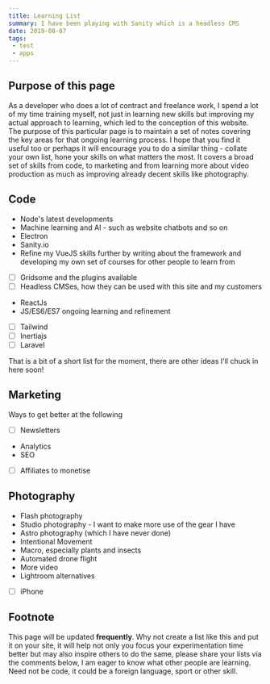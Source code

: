 ```yaml
---
title: Learning List
summary: I have been playing with Sanity which is a headless CMS 
date: 2019-08-07
tags:
 - test
 - apps
---
```


## Purpose of this page

As a developer who does a lot of contract and freelance work, I spend a lot of my time training myself, not just in learning new skills but improving my actual approach to learning, which led to the conception of this website. The purpose of this particular page is to maintain a set of notes covering the key areas for that ongoing learning process. I hope that you find it useful too or perhaps it will encourage you to do a similar thing - collate your own list, hone your skills on what matters the most. It covers a broad set of skills from code, to marketing and from learning more about video production as much as improving already decent skills like photography.

## Code

- Node's latest developments
- Machine learning and AI - such as website chatbots and so on
- Electron 
- Sanity.io
- Refine my VueJS skills further by writing about the framework and developing my own set of courses for other people to learn from
- [ ] Gridsome and the plugins available
- [ ] Headless CMSes, how they can be used with this site and my customers
- ReactJs
- JS/ES6/ES7 ongoing learning and refinement
- [ ] Tailwind
- [ ] Inertiajs
- [ ] Laravel

That is a bit of a short list for the moment, there are other ideas I'll chuck in here soon!

## Marketing

Ways to get better at the following

- [ ] Newsletters
- Analytics
- SEO
- [ ] Affiliates to monetise 

## Photography

- Flash photography
- Studio photography - I want to make more use of the gear I have
- Astro photography (which I have never done)
- Intentional Movement
- Macro, especially plants and insects
- Automated drone flight
- More video
- Lightroom alternatives
- [ ] iPhone

## Footnote

This page will be updated __frequently__. Why not create a list like this and put it on your site, it will help not only you focus your experimentation time better but may also inspire others to do the same, please share your lists via the comments below, I am eager to know what other people are learning. Need not be code, it could be a foreign language, sport or other skill.